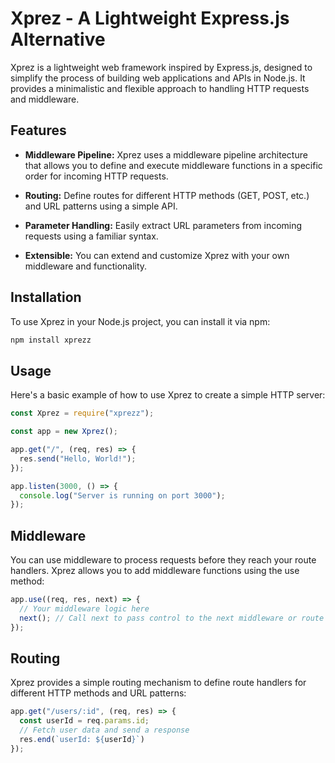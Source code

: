 # Xprez - A Lightweight Express.js Alternative

Xprez is a lightweight web framework inspired by Express.js, designed to simplify the process of building web applications and APIs in Node.js. It provides a minimalistic and flexible approach to handling HTTP requests and middleware.

## Features

- **Middleware Pipeline:** Xprez uses a middleware pipeline architecture that allows you to define and execute middleware functions in a specific order for incoming HTTP requests.

- **Routing:** Define routes for different HTTP methods (GET, POST, etc.) and URL patterns using a simple API.

- **Parameter Handling:** Easily extract URL parameters from incoming requests using a familiar syntax.

- **Extensible:** You can extend and customize Xprez with your own middleware and functionality.

## Installation

To use Xprez in your Node.js project, you can install it via npm:

```bash
npm install xprezz
```

## Usage
Here's a basic example of how to use Xprez to create a simple HTTP server:

```javascript
const Xprez = require("xprezz");

const app = new Xprez();

app.get("/", (req, res) => {
  res.send("Hello, World!");
});

app.listen(3000, () => {
  console.log("Server is running on port 3000");
});
```

## Middleware
You can use middleware to process requests before they reach your route handlers. Xprez allows you to add middleware functions using the use method:

```javascript
app.use((req, res, next) => {
  // Your middleware logic here
  next(); // Call next to pass control to the next middleware or route handler
});
```

## Routing
Xprez provides a simple routing mechanism to define route handlers for different HTTP methods and URL patterns:

```javascript
app.get("/users/:id", (req, res) => {
  const userId = req.params.id;
  // Fetch user data and send a response
  res.end(`userId: ${userId}`)
});
```



